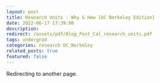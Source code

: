 ```yaml
---
layout: post
title: Research Units - Why & How [UC Berkeley Edition]
date: 2022-06-17 17:39:00
description: 
redirect: /assets/pdf/Blog_Post_Cal_research_units.pdf
tags: undergrad 
categories: research UC_Berkeley
related_posts: true
featured: false
---
```


Redirecting to another page.
